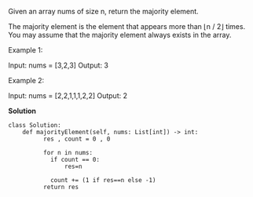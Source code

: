 Given an array nums of size n, return the majority element.

The majority element is the element that appears more than ⌊n / 2⌋ times. You may assume that the majority element always exists in the array.

 

Example 1:

Input: nums = [3,2,3]
Output: 3

Example 2:

Input: nums = [2,2,1,1,1,2,2]
Output: 2

**Solution**
```
class Solution:
    def majorityElement(self, nums: List[int]) -> int:
          res , count = 0 , 0

          for n in nums:
            if count == 0:
                res=n
            
            count += (1 if res==n else -1)
          return res
        
```
